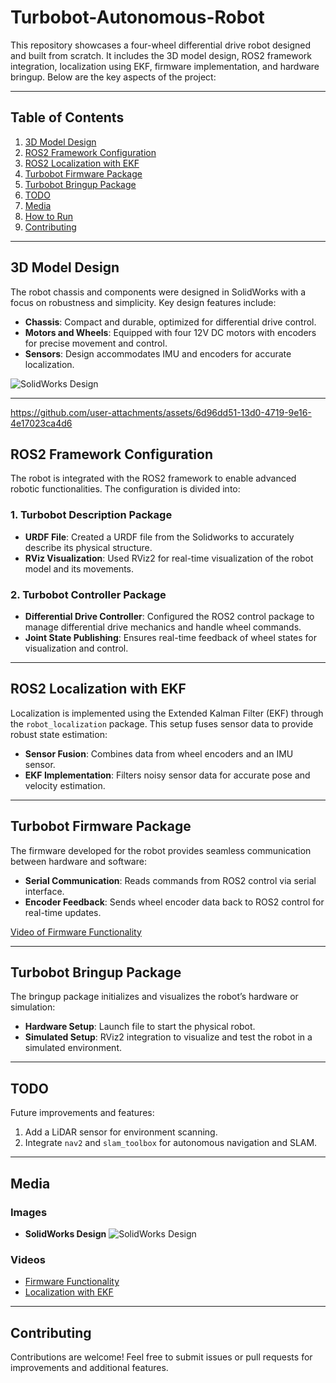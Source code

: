 # Turbobot-Autonomous-Robot

This repository showcases a four-wheel differential drive robot designed and built from scratch. It includes the 3D model design, ROS2 framework integration, localization using EKF, firmware implementation, and hardware bringup. Below are the key aspects of the project:

---

## Table of Contents

1. [3D Model Design](#3d-model-design)
2. [ROS2 Framework Configuration](#ros2-framework-configuration)
3. [ROS2 Localization with EKF](#ros2-localization-with-ekf)
4. [Turbobot Firmware Package](#turbobot-firmware-package)
5. [Turbobot Bringup Package](#turbobot-bringup-package)
6. [TODO](#todo)
7. [Media](#media)
8. [How to Run](#how-to-run)
9. [Contributing](#contributing)

---

## 3D Model Design

The robot chassis and components were designed in SolidWorks with a focus on robustness and simplicity. Key design features include:

- **Chassis**: Compact and durable, optimized for differential drive control.
- **Motors and Wheels**: Equipped with four 12V DC motors with encoders for precise movement and control.
- **Sensors**: Design accommodates IMU and encoders for accurate localization.

![SolidWorks Design](images/solidworks_design_diff_drive.png)

---


https://github.com/user-attachments/assets/6d96dd51-13d0-4719-9e16-4e17023ca4d6


## ROS2 Framework Configuration

The robot is integrated with the ROS2 framework to enable advanced robotic functionalities. The configuration is divided into:

### 1. Turbobot Description Package
- **URDF File**: Created a URDF file from the Solidworks to accurately describe its physical structure.
- **RViz Visualization**: Used RViz2 for real-time visualization of the robot model and its movements.

### 2. Turbobot Controller Package
- **Differential Drive Controller**: Configured the ROS2 control package to manage differential drive mechanics and handle wheel commands.
- **Joint State Publishing**: Ensures real-time feedback of wheel states for visualization and control.

---

## ROS2 Localization with EKF

Localization is implemented using the Extended Kalman Filter (EKF) through the `robot_localization` package. This setup fuses sensor data to provide robust state estimation:

- **Sensor Fusion**: Combines data from wheel encoders and an IMU sensor.
- **EKF Implementation**: Filters noisy sensor data for accurate pose and velocity estimation.

---

## Turbobot Firmware Package

The firmware developed for the robot provides seamless communication between hardware and software:

- **Serial Communication**: Reads commands from ROS2 control via serial interface.
- **Encoder Feedback**: Sends wheel encoder data back to ROS2 control for real-time updates.

[Video of Firmware Functionality](videos/turbobot_firmware_demo.mp4)

---

## Turbobot Bringup Package

The bringup package initializes and visualizes the robot’s hardware or simulation:

- **Hardware Setup**: Launch file to start the physical robot.
- **Simulated Setup**: RViz2 integration to visualize and test the robot in a simulated environment.

---

## TODO

Future improvements and features:

1. Add a LiDAR sensor for environment scanning.
2. Integrate `nav2` and `slam_toolbox` for autonomous navigation and SLAM.

---

## Media

### Images

- **SolidWorks Design**
  ![SolidWorks Design](images/solidworks_design_diff_drive.png)

### Videos

- [Firmware Functionality](videos/turbobot_firmware_demo.mp4)
- [Localization with EKF](videos/ekf_localization_demo.mp4)

---


## Contributing

Contributions are welcome! Feel free to submit issues or pull requests for improvements and additional features.

